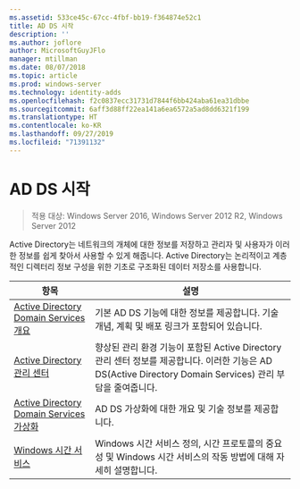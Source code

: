 ```yaml
---
ms.assetid: 533ce45c-67cc-4fbf-bb19-f364874e52c1
title: AD DS 시작
description: ''
ms.author: joflore
author: MicrosoftGuyJFlo
manager: mtillman
ms.date: 08/07/2018
ms.topic: article
ms.prod: windows-server
ms.technology: identity-adds
ms.openlocfilehash: f2c0837ecc31731d7844f6bb424aba61ea31dbbe
ms.sourcegitcommit: 6aff3d88ff22ea141a6ea6572a5ad8dd6321f199
ms.translationtype: HT
ms.contentlocale: ko-KR
ms.lasthandoff: 09/27/2019
ms.locfileid: "71391132"
---
```

# <a name="ad-ds-getting-started"></a>AD DS 시작

>적용 대상: Windows Server 2016, Windows Server 2012 R2, Windows Server 2012

Active Directory는 네트워크의 개체에 대한 정보를 저장하고 관리자 및 사용자가 이러한 정보를 쉽게 찾아서 사용할 수 있게 해줍니다. Active Directory는 논리적이고 계층적인 디렉터리 정보 구성을 위한 기초로 구조화된 데이터 저장소를 사용합니다.  
  
| 항목 | 설명 |
| --------- | --------- |
| [Active Directory Domain Services 개요](../ad-ds/get-started/virtual-dc/Active-Directory-Domain-Services-Overview.md) | 기본 AD DS 기능에 대한 정보를 제공합니다. 기술 개념, 계획 및 배포 링크가 포함되어 있습니다.|
| [Active Directory 관리 센터](../ad-ds/get-started/adac/Active-Directory-Administrative-Center.md) | 향상된 관리 환경 기능이 포함된 Active Directory 관리 센터 정보를 제공합니다. 이러한 기능은 AD DS(Active Directory Domain Services) 관리 부담을 줄여줍니다.|
| [Active Directory Domain Services 가상화](../ad-ds/get-started/virtual-dc/Active-Directory-Domain-Services-Virtualization.md) | AD DS 가상화에 대한 개요 및 기술 정보를 제공합니다.|
| [Windows 시간 서비스](../../networking/windows-time-service/Windows-Time-Service.md) | Windows 시간 서비스 정의, 시간 프로토콜의 중요성 및 Windows 시간 서비스의 작동 방법에 대해 자세히 설명합니다.|
